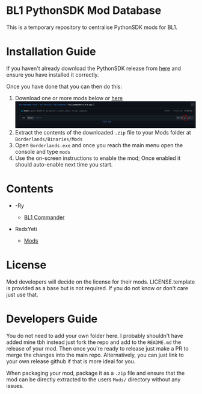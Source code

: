 # BL1 PythonSDK Mod Database

This is a temporary repository to centralise PythonSDK mods for BL1.

# Installation Guide

If you haven't already download the PythonSDK release from
[here](https://github.com/Ry0511/pyunrealsdk/releases) and ensure you have
installed it correctly.

Once you have done that you can then do this:

1. Download one or more mods below or [here](#contents)
   ![Where my download button?](./DownloadLink.PNG)
2. Extract the contents of the downloaded `.zip` file to your Mods folder at
   `Borderlands/Binaries/Mods`
3. Open `Borderlands.exe` and once you reach the main menu open the console
   and type `mods`
4. Use the on-screen instructions to enable the mod; Once enabled it should
   auto-enable next time you start.

# Contents

- -Ry
    - [BL1 Commander](./Mods/-Ry/Releases/BL1Commander/bl1_commander-1.0.0.zip)


- RedxYeti 
  - [Mods](https://github.com/RedxYeti/Yeti-BL1-SDK-Mods)


# License

Mod developers will decide on the license for their mods. LICENSE.template is
provided as a base but is not required. If you do not know or don't care just
use that.

# Developers Guide

You do not need to add your own folder here. I probably shouldn't have added
mine tbh instead just fork the repo and add to the `README.md` the release of
your mod. Then once you're ready to release just make a PR to merge the changes
into the main repo. Alternatively, you can just link to your own release github
if that is more ideal for you.

When packaging your mod, package it as a `.zip` file and ensure that the mod can
be directly extracted to the users `Mods/` directory without any issues.
